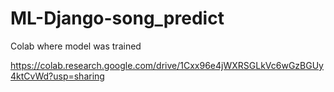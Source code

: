 # ML-Django-song_predict
Colab where model was trained

https://colab.research.google.com/drive/1Cxx96e4jWXRSGLkVc6wGzBGUy4ktCvWd?usp=sharing

